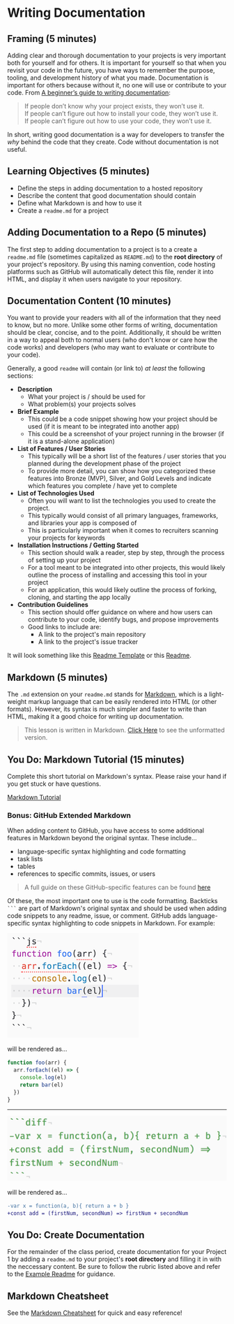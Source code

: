 # Writing Documentation

## Framing (5 minutes)
Adding clear and thorough documentation to your projects is very important both for yourself and for others. It is important for yourself so that when you revisit your code in the future, you have ways to remember the purpose, tooling, and development history of what you made. Documentation is important for others because without it, no one will use or contribute to your code. From [A beginner’s guide to writing documentation](http://www.writethedocs.org/guide/writing/beginners-guide-to-docs/):

>If people don’t know why your project exists,
they won’t use it.  
If people can’t figure out how to install your code,
they won’t use it.  
If people can’t figure out how to use your code,
they won’t use it.  

In short, writing good documentation is a way for developers to transfer the *why* behind the code that they create. Code without documentation is not useful.

## Learning Objectives (5 minutes)
- Define the steps in adding documentation to a hosted repository
- Describe the content that good documentation should contain
- Define what Markdown is and how to use it
- Create a `readme.md` for a project

## Adding Documentation to a Repo (5 minutes)
The first step to adding documentation to a project is to a create a `readme.md` file (sometimes capitalized as `README.md`) to the **root directory** of your project's repository. By using this naming convention, code hosting platforms such as GitHub will automatically detect this file, render it into HTML, and display it when users navigate to your repository.

## Documentation Content (10 minutes)
You want to provide your readers with all of the information that they need to know, but no more. Unlike some other forms of writing, documentation should be clear, concise, and to the point. Additionally, it should be written in a way to appeal both to normal users (who don't know or care how the code works) and developers (who may want to evaluate or contribute to your code).

Generally, a good `readme` will contain (or link to) *at least* the following sections:
- **Description**
  - What your project is / should be used for
  - What problem(s) your projects solves
- **Brief Example**
  - This could be a code snippet showing how your project should be used (if it is meant to be integrated into another app)
  - This could be a screenshot of your project running in the browser (if it is a stand-alone application)
- **List of Features / User Stories**
  - This typically will be a short list of the features / user stories that you planned during the development phase of the project
  - To provide more detail, you can show how you categorized these features into Bronze (MVP), Silver, and Gold Levels and indicate which features you complete / have yet to complete
- **List of Technologies Used**
  - Often you will want to list the technologies you used to create the project.
  - This typically would consist of all primary languages, frameworks, and libraries your app is composed of
  - This is particularly important when it comes to recruiters scanning your projects for keywords
- **Installation Instructions / Getting Started**
  - This section should walk a reader, step by step, through the process of setting up your project
  - For a tool meant to be integrated into other projects, this would likely outline the process of installing and accessing this tool in your project
  - For an application, this would likely outline the process of forking, cloning, and starting the app locally
- **Contribution Guidelines**
  - This section should offer guidance on where and how users can contribute to your code, identify bugs, and propose improvements
  - Good links to include are:
    - A link to the project's main repository
    - A link to the project's issue tracker

It will look something like this [Readme Template](https://gist.github.com/PurpleBooth/109311bb0361f32d87a2) or this [Readme](https://github.com/ga-dc/ga_exit_tickets).


## Markdown (5 minutes)

The `.md` extension on your `readme.md` stands for [Markdown](https://en.wikipedia.org/wiki/Markdown), which is a light-weight markup language that can be easily rendered into HTML (or other formats). However, its syntax is much simpler and faster to write than HTML, making it a good choice for writing up documentation.
> This lesson is written in Markdown. [Click Here](https://git.generalassemb.ly/raw/ga-wdi-lessons/documentation-markdown/master/readme.md) to see the unformatted version.

## You Do: Markdown Tutorial (15 minutes)
Complete this short tutorial on Markdown's syntax. Please raise your hand if you get stuck or have questions.

[Markdown Tutorial](http://www.markdowntutorial.com/)

### Bonus: GitHub Extended Markdown
When adding content to GitHub, you have access to some additional features in Markdown beyond the original syntax. These include...

- language-specific syntax highlighting and code formatting
- task lists
- tables
- references to specific commits, issues, or users

> A full guide on these GitHub-specific features can be found [here](https://guides.github.com/features/mastering-markdown/)

Of these, the most important one to use is the code formatting. Backticks <code>```</code> are part of Markdown's original syntax and should be used when adding code snippets to any readme, issue, or comment. GitHub adds language-specific syntax highlighting to code snippets in Markdown. For example:

![backticks example](backticks-example.png)

will be rendered as...
```js
function foo(arr) {
  arr.forEach((el) => {
    console.log(el)
    return bar(el)
  })
}
```

---

![backticks example](gh-md-diff.png)

will be rendered as...

```diff
-var x = function(a, b){ return a + b }
+const add = (firstNum, secondNum) => firstNum + secondNum
```

## You Do: Create Documentation
For the remainder of the class period, create documentation for your Project 1 by adding a `readme.md` to your project's **root directory** and filling it in with the neccessary content. Be sure to follow the rubric listed above and refer to the [Example Readme](https://github.com/ga-dc/ga_exit_tickets) for guidance.

## Markdown Cheatsheet

See the [Markdown Cheatsheet](https://github.com/adam-p/markdown-here/wiki/Markdown-Cheatsheet) for quick and easy reference!
